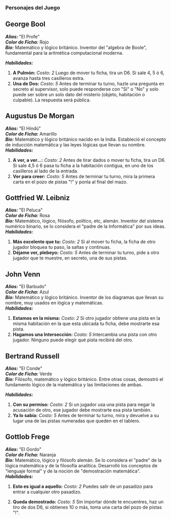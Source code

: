 
### Personajes del Juego

## George Bool

***Alias:*** "El Profe"  
***Color de Ficha:*** Rojo  
***Bio:*** Matemático y lógico británico. Inventor del "algebra de Boole", fundamental para la aritmética computacional moderna.

***Habilidades:***

1. **A Pulmón:**  *Costo: 2* Luego de mover tu ficha, tira un D6. Si sale 4, 5 ó 6, avanza hasta tres casilleros extra.  
2. **Una de Dos:** *Costo: 5* Antes de terminar tu turno, hazle una pregunta en secreto al supervisor, solo puede responderse con "Si" o "No" y solo puede ser sobre un solo dato del misterio (objeto, habitación o culpable). La respuesta será pública.


## Augustus De Morgan

***Alias:*** "El Hindú"  
***Color de Ficha:*** Amarillo  
***Bio:*** Matemático y lógico británico nacido en la India. Estableció el concepto de inducción matemática y las leyes lógicas que llevan su nombre.  
***Habilidades:***  
1. **A ver, a ver...:** *Costo: 2* Antes de tirar dados o mover tu ficha, tira un D6. Si sale 4,5 ó 6 pasa tu ficha a la habitación contigua, en uno de los casilleros al lado de la entrada.  
2. **Ver para creer:** *Costo: 5* Antes de terminar tu turno, mira la primera carta en el pozo de pistas "!" y ponla al final del mazo.


## Gottfried W. Leibniz

***Alias:*** "El Peluca"  
***Color de Ficha:*** Rosa  
***Bio:*** Matemático, lógico, filósofo, político, etc, alemán. Inventor del sistema numérico binario, se lo considera el "padre de la Informática" por sus ideas.  
***Habilidades:***  
1. **Más excelente que tu:** *Costo: 2* Si al mover tu ficha, la ficha de otro jugador bloquea tu paso, la saltas y continuas.  
2. **Déjame ver, plebeyo:** *Costo: 5* Antes de terminar tu turno, pide a otro jugador que te muestre, en secreto, una de sus pistas.  


## John Venn

***Alias:*** "El Barbudo"  
***Color de Ficha:*** Azul  
***Bio:*** Matemático y lógico británico. Inventor de los diagramas que llevan su nombre, muy usados en lógica y matemáticas.  
***Habilidades:***  
1. **Estamos en la misma:** *Costo: 2* Si otro jugador obtiene una pista en la misma habitación en la que esta ubicada tu ficha, debe mostrarte esa pista.  
2. **Hagamos una Intersección:** *Costo: 5* Intercambia una pista con otro jugador. Ninguno puede elegir qué pista recibirá del otro.  


## Bertrand Russell

***Alias:*** "El Conde"  
***Color de Ficha:*** Verde  
***Bio:*** Filósofo, matemático y lógico británico. Entre otras cosas, demostró el fundamento lógico de la matemática y las limitaciones de ambas.  

***Habilidades:***  
1. **Con su permiso:** *Costo: 2* Si un jugador usa una pista para negar la acusación de otro, ese jugador debe mostrarte esa pista también.  
2. **Ya lo sabía:** *Costo: 5* Antes de terminar tu turno, mira y devuelve a su lugar una de las pistas numeradas que queden en el tablero.  


## Gottlob Frege

***Alias:*** "El Gordo"  
***Color de Ficha:*** Naranja  
***Bio:***  Matemático, lógico y filósofo alemán. Se lo considera el "padre" de la lógica matemática y de la filosofía analítica. Desarrolló los conceptos de "lenguaje formal" y de la noción de "demostración matemática".  
***Habilidades:***  
1. **Esto es igual a aquello:** *Costo: 2* Puedes salir de un pasadizo para entrar a cualquier otro pasadizo.

2. **Queda demostrado:** *Costo: 5* Sin importar dónde te encuentres, haz un tiro de dos D6, si obtienes 10 o más, toma una carta del pozo de pistas "!".  
